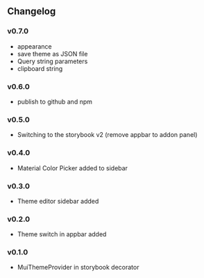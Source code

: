 ## Changelog

### v0.7.0
* appearance
* save theme as JSON file
* Query string parameters
* clipboard string

### v0.6.0

* publish to github and npm

### v0.5.0

* Switching to the storybook v2
(remove appbar to addon panel)

### v0.4.0

* Material Color Picker added to sidebar

### v0.3.0

* Theme editor sidebar added

### v0.2.0

* Theme switch in appbar added

### v0.1.0

* MuiThemeProvider in storybook decorator

